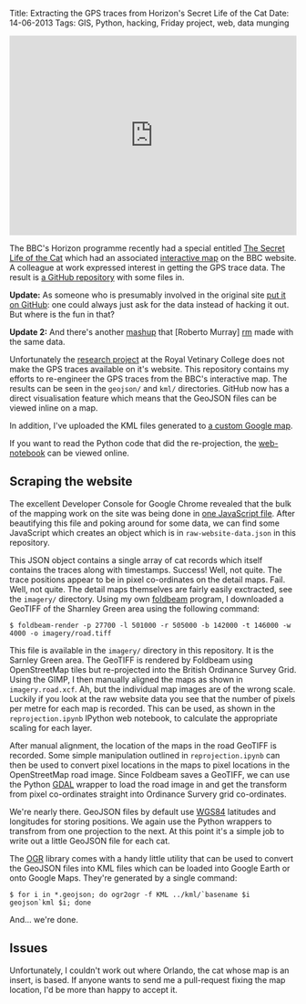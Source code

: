 Title: Extracting the GPS traces from Horizon's Secret Life of the Cat
Date: 14-06-2013
Tags: GIS, Python, hacking, Friday project, web, data munging

<p><iframe width="100%" height="350" frameborder="0" scrolling="no" marginheight="0" marginwidth="0" src="https://www.google.co.uk/maps/ms?ie=UTF8&amp;hl=en&amp;oe=UTF8&amp;msa=0&amp;msid=205632188049427480820.0004df5bf5bec487c6e14&amp;num=200&amp;ll=51.185315,-0.528953&amp;spn=0.005264,0.01397&amp;t=m&amp;output=embed"></iframe></p>

The BBC's Horizon programme recently had a special entitled [The Secret Life of the Cat](http://www.bbc.co.uk/programmes/b02xcvhw) which had an associated
[interactive map](http://www.bbc.co.uk/news/science-environment-22567526) on
the BBC website. A colleague at work expressed interest in getting the GPS
trace data. The result is [a GitHub repository](https://github.com/rjw57/secret-life-of-the-cat) with some files in.

**Update:** As someone who is presumably involved in the original site
[put it on GitHub](https://github.com/rjw57/secret-life-of-the-cat/issues/1): one could always just ask for the data
instead of hacking it out. But where is the fun in that?

**Update 2:** And there's another [mashup](http://maps.robertomurray.co.uk/secret-life-of-the-cat) that 
[Roberto Murray] [rm] made with the same data.

[rm]: https://plus.google.com/110615100250851207372/posts

Unfortunately the [research project](http://www.rvc.ac.uk/SML/People/awilson/BBC-Horizon-the-secret-life-of-the-cat.cfm)
at the Royal Vetinary College does not make the GPS traces available on it's
website. This repository contains my efforts to re-engineer the GPS traces from
the BBC's interactive map. The results can be seen in the `geojson/` and `kml/`
directories. GitHub now has a direct visualisation feature which means that the
GeoJSON files can be viewed inline on a map.

In addition, I've uploaded the KML files generated to [a custom Google map](https://www.google.co.uk/maps/ms?msid=205632188049427480820.0004df5bf5bec487c6e14&msa=0).

If you want to read the Python code that did the re-projection, the
[web-notebook](http://nbviewer.ipython.org/urls/raw.github.com/rjw57/secret-life-of-the-cat/master/reprojection.ipynb)
can be viewed online.

## Scraping the website

The excellent Developer Console for Google Chrome revealed that the bulk of the
mapping work on the site was being done in
[one JavaScript file](http://news.bbcimg.co.uk/news/special/2013/newsspec_5380/js/compiled/desktop/ns_all.js).
After beautifying this file and poking around for some data, we can find some
JavaScript which creates an object which is in `raw-website-data.json` in this
repository.

This JSON object contains a single array of cat records which itself contains
the traces along with timestamps. Success! Well, not quite. The trace positions
appear to be in pixel co-ordinates on the detail maps. Fail. Well, not quite.
The detail maps themselves are fairly easily exctracted, see the `imagery/`
directory. Using my own [foldbeam](https://github.com/rjw57/foldbeam) program,
I downloaded a GeoTIFF of the Sharnley Green area using the following command:

```console
$ foldbeam-render -p 27700 -l 501000 -r 505000 -b 142000 -t 146000 -w 4000 -o imagery/road.tiff
```

This file is available in the `imagery/` directory in this repository. It is
the Sarnley Green area. The GeoTIFF is rendered by Foldbeam using OpenStreetMap
tiles but re-projected into the British Ordinance Survey Grid. Using the GIMP,
I then manually aligned the maps as shown in `imagery.road.xcf`. Ah, but the
individual map images are of the wrong scale. Luckily if you look at the raw
website data you see that the number of pixels per metre for each map is
recorded. This can be used, as shown in the `reprojection.ipynb` IPython web
notebook, to calculate the appropriate scaling for each layer.

After manual alignment, the location of the maps in the road GeoTIFF is
recorded. Some simple manipulation outlined in `reprojection.ipynb` can then be
used to convert pixel locations in the maps to pixel locations in the
OpenStreetMap road image. Since Foldbeam saves a GeoTIFF, we can use the Python
[GDAL](http://gdal.org/) wrapper to load the road image in and get the
transform from pixel co-ordinates straight into Ordinance Survery grid
co-ordinates.

We're nearly there. GeoJSON files by default use
[WGS84](https://en.wikipedia.org/wiki/World_Geodetic_System) latitudes and
longitudes for storing positions. We again use the Python wrappers to transfrom
from one projection to the next. At this point it's a simple job to write out a
little GeoJSON file for each cat.

The [OGR](http://gdal.org/ogr) library comes with a handy little utility that
can be used to convert the GeoJSON files into KML files which can be loaded
into Google Earth or onto Google Maps. They're generated by a single command:

```console
$ for i in *.geojson; do ogr2ogr -f KML ../kml/`basename $i geojson`kml $i; done
```

And... we're done.

## Issues

Unfortunately, I couldn't work out where Orlando, the cat whose map is an
insert, is based. If anyone wants to send me a pull-request fixing the map
location, I'd be more than happy to accept it.

